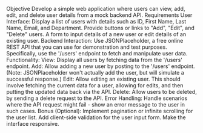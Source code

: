 Objective
Develop a simple web application where users can view, add, edit, and delete user details from a mock backend API.
Requirements
User Interface:
Display a list of users with details such as ID, First Name, Last Name, Email, and Department.
Provide buttons or links to "Add", "Edit", and "Delete" users.
A form to input details of a new user or edit details of an existing user.
Backend Interaction:
Use JSONPlaceholder, a free online REST API that you can use for demonstration and test purposes.
Specifically, use the '/users' endpoint to fetch and manipulate user data.
Functionality:
View: Display all users by fetching data from the '/users' endpoint.
Add: Allow adding a new user by posting to the '/users' endpoint. (Note: JSONPlaceholder won't actually add the user, but will simulate a successful response.)
Edit: Allow editing an existing user. This should involve fetching the current data for a user, allowing for edits, and then putting the updated data back via the API.
Delete: Allow users to be deleted, by sending a delete request to the API.
Error Handling:
Handle scenarios where the API request might fail - show an error message to the user in such cases.
Bonus (Optional):
Implement pagination or infinite scrolling for the user list.
Add client-side validation for the user input form.
Make the interface responsive.
